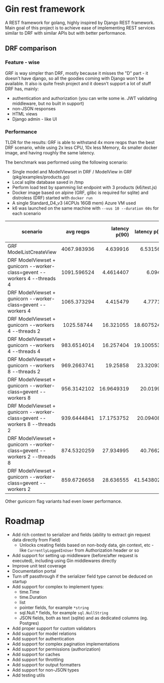 # Gin rest framework

A REST framework for golang, highly inspired by Django REST framework. Main goal of this project is to achieve ease of implementing REST services similar to DRF with similar APIs but with better performance.

## DRF comparison

### Feature - wise

GRF is way simpler than DRF, mostly because it misses the "D" part - it doesn't have django, so all the goodies coming with Django won't be available. It also is quite fresh project and it doesn't support a lot of stuff DRF has, mainly:

* authentication and authorization (you can write some ie. JWT validating middleware, but no built in support)
* non-JSON responses
* HTML views
* Django admin - like UI

### Performance


TLDR for the results: GRF is able to withstand 4x more reqps than the best DRF scenario, while using 2x less CPU, 10x less Memory, 4x smaller docker image, and having roughly the same latency.

The benchmark was performed using the following scenario:

* Single model and ModelViewset in DRF / ModelView in GRF (pkg/examples/products.go)
* Local sqlite database saved in /tmp
* Perform load test by spamming list endpoint with 3 products (k6/test.js)
* Docker image based on alpine (GRF, glibc is required for sqlite) and distroless (DRF) started with `docker run`
* A single Standard_D4_v3 (4CPUs 16GB mem) Azure VM used
* k6 was launched on the same machine with `--vus 10 --duration 60s` for each scenario

| scenario | avg reqps | latency p(90) | latency p(95) | avg number of cores used | used memory | docker image size |
|----------|:-------------:|------:|------:|------:|------:|------:|
| GRF ModelListCreateView | 4067.983936 | 4.639916 | 6.5315644 | 1.686365217 | 18.3 | 30MB |
| DRF ModelViewset + gunicorn --worker-class=gevent --workers 4 --threads 4 | 1091.596524 | 4.4614407 | 6.09462 | 3.44176087 | 176 | 120MB |
| DRF ModelViewset + gunicorn --worker-class=gevent --workers 4 | 1065.373294 | 4.415479 | 4.777143 | 3.436626087 | 176.7 | 120MB |
| DRF ModelViewset + gunicorn --workers 4 --threads 2 | 1025.58744 | 16.321055 | 18.60752425 | 3.348573913 | 169.2 | 120MB |
| DRF ModelViewset + gunicorn --workers 4 --threads 4 | 983.6514014 | 16.257404 | 19.10055325 | 3.371121739 | 170.9 | 120MB |
| DRF ModelViewset + gunicorn --workers 8 --threads 2 | 969.2663741 | 19.25858 | 23.3209336 | 3.489 | 287.7 | 120MB |
| DRF ModelViewset + gunicorn --worker-class=gevent --workers 8 | 956.3142102 | 16.9649319 | 20.019959 | 3.497873913 | 321.5 | 120MB |
| DRF ModelViewset + gunicorn --worker-class=gevent --workers 8 --threads 2 | 939.6444841 | 17.1753752 | 20.0940822 | 3.502413043 | 321.8 | 120MB |
| DRF ModelViewset + gunicorn --worker-class=gevent --workers 2 --threads 8 | 874.5320259 | 27.934995 | 40.766281 | 2.027017391 | 102.6 | 120MB |
| DRF ModelViewset + gunicorn --worker-class=gevent --workers 2 | 859.6726658 | 28.636555 | 41.54380255 | 2.020104348 | 102.6 | 120MB |

Other gunicorn flag variants had even lower performance.


# Roadmap


* Add rich context to serializer and fields (ability to extract gin request data directly from Field)
    * Unlocks creating fields based on non-body data, gin context, etc - like `CurrentlyLoggedInUser` from Authorization header or so
* Add support for setting up middleware (before/after request is executed), including using Gin middlewares directly
* Improve unit test coverage
* Documentation portal
* Turn off passthrough if the serializer field type cannot be deduced on startup
* Add support for complex to implement types:
    * time.Time
    * time.Duration
    * list<int>
    * pointer fields, for example `*string`
    * sql.Null.* fields, for example `sql.NullString`
    * JSON fields, both as text (sqlite) and as dedicated columns (eg. Postgres)
* Add proper support for custom validators
* Add support for model relations
* Add support for authentication
* Add support for complex pagination implementations
* Add support for permissions (authorization)
* Add support for caches
* Add support for throttling
* Add support for output formatters
* Add support for non-JSON types
* Add testing utils

